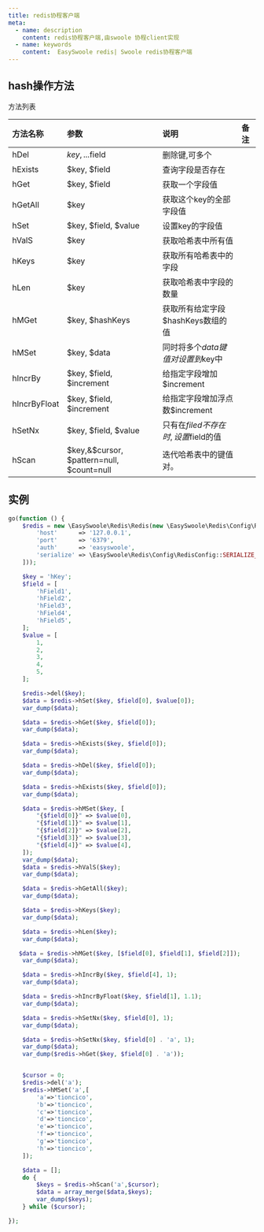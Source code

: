 ```yaml
---
title: redis协程客户端
meta:
  - name: description
    content: redis协程客户端,由swoole 协程client实现
  - name: keywords
    content:  EasySwoole redis| Swoole redis协程客户端
---
```

## hash操作方法
方法列表

| 方法名称     | 参数                                      | 说明                              | 备注 |
|:-------------|:------------------------------------------|:---------------------------------|:----|
| hDel         | $key, ...$field                           | 删除键,可多个                     |     |
| hExists      | $key, $field                              | 查询字段是否存在                   |     |
| hGet         | $key, $field                              | 获取一个字段值                     |     |
| hGetAll      | $key                                      | 获取这个key的全部字段值            |     |
| hSet         | $key, $field, $value                      | 设置key的字段值                   |     |
| hValS        | $key                                      | 获取哈希表中所有值                 |     |
| hKeys        | $key                                      | 获取所有哈希表中的字段              |     |
| hLen         | $key                                      | 获取哈希表中字段的数量              |     |
| hMGet        | $key, $hashKeys                           | 获取所有给定字段$hashKeys数组的值   |     |
| hMSet        | $key, $data                               | 同时将多个$data键值对设置到$key中   |     |
| hIncrBy      | $key, $field, $increment                  | 给指定字段增加$increment           |     |
| hIncrByFloat | $key, $field, $increment                  | 给指定字段增加浮点数$increment     |     |
| hSetNx       | $key, $field, $value                      | 只有在$filed不存在时,设置$field的值 |     |
| hScan        | $key,&$cursor, $pattern=null, $count=null | 迭代哈希表中的键值对。              |     |


## 实例
```php
go(function () {
    $redis = new \EasySwoole\Redis\Redis(new \EasySwoole\Redis\Config\RedisConfig([
        'host'      => '127.0.0.1',
        'port'      => '6379',
        'auth'      => 'easyswoole',
        'serialize' => \EasySwoole\Redis\Config\RedisConfig::SERIALIZE_NONE
    ]));

    $key = 'hKey';
    $field = [
        'hField1',
        'hField2',
        'hField3',
        'hField4',
        'hField5',
    ];
    $value = [
        1,
        2,
        3,
        4,
        5,
    ];

    $redis->del($key);
    $data = $redis->hSet($key, $field[0], $value[0]);
    var_dump($data);

    $data = $redis->hGet($key, $field[0]);
    var_dump($data);

    $data = $redis->hExists($key, $field[0]);
    var_dump($data);

    $data = $redis->hDel($key, $field[0]);
    var_dump($data);

    $data = $redis->hExists($key, $field[0]);
    var_dump($data);

    $data = $redis->hMSet($key, [
        "{$field[0]}" => $value[0],
        "{$field[1]}" => $value[1],
        "{$field[2]}" => $value[2],
        "{$field[3]}" => $value[3],
        "{$field[4]}" => $value[4],
    ]);
    var_dump($data);
    $data = $redis->hValS($key);
    var_dump($data);

    $data = $redis->hGetAll($key);
    var_dump($data);

    $data = $redis->hKeys($key);
    var_dump($data);

    $data = $redis->hLen($key);
    var_dump($data);

   $data = $redis->hMGet($key, [$field[0], $field[1], $field[2]]);
    var_dump($data);

    $data = $redis->hIncrBy($key, $field[4], 1);
    var_dump($data);

    $data = $redis->hIncrByFloat($key, $field[1], 1.1);
    var_dump($data);

    $data = $redis->hSetNx($key, $field[0], 1);
    var_dump($data);

    $data = $redis->hSetNx($key, $field[0] . 'a', 1);
    var_dump($data);
    var_dump($redis->hGet($key, $field[0] . 'a'));


    $cursor = 0;
    $redis->del('a');
    $redis->hMSet('a',[
        'a'=>'tioncico',
        'b'=>'tioncico',
        'c'=>'tioncico',
        'd'=>'tioncico',
        'e'=>'tioncico',
        'f'=>'tioncico',
        'g'=>'tioncico',
        'h'=>'tioncico',
    ]);

    $data = [];
    do {
        $keys = $redis->hScan('a',$cursor);
        $data = array_merge($data,$keys);
        var_dump($keys);
    } while ($cursor);

});

```